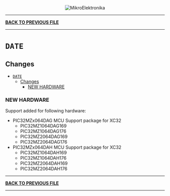 <p align="center">
  <img src="http://www.mikroe.com/img/designs/beta/logo_small.png?raw=true" alt="MikroElektronika"/>
</p>

---

**[BACK TO PREVIOUS FILE](../changelog.md)**

---

# `DATE`

## Changes

- [`DATE`](#date)
  - [Changes](#changes)
    - [NEW HARDWARE](#new-hardware)

### NEW HARDWARE

Support added for following hardware:

+ PIC32MZx064DAG MCU Support package for XC32
  + PIC32MZ1064DAG169
  + PIC32MZ1064DAG176
  + PIC32MZ2064DAG169
  + PIC32MZ2064DAG176
+ PIC32MZx064DAH MCU Support package for XC32
  + PIC32MZ1064DAH169
  + PIC32MZ1064DAH176
  + PIC32MZ2064DAH169
  + PIC32MZ2064DAH176

---

**[BACK TO PREVIOUS FILE](../changelog.md)**

---

